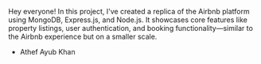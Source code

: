 Hey everyone! In this project, I've created a replica of the Airbnb platform using MongoDB, Express.js, and Node.js. It showcases core features like property listings, user authentication, and booking functionality—similar to the Airbnb experience but on a smaller scale.

- Athef Ayub Khan
